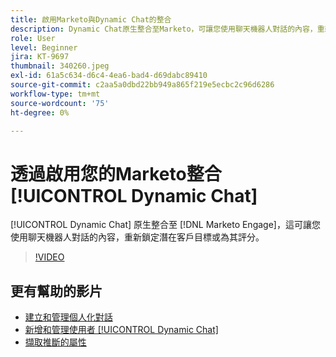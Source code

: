 ```yaml
---
title: 啟用Marketo與Dynamic Chat的整合
description: Dynamic Chat原生整合至Marketo，可讓您使用聊天機器人對話的內容，重新鎖定潛在客戶目標或對潛在客戶評分。
role: User
level: Beginner
jira: KT-9697
thumbnail: 340260.jpeg
exl-id: 61a5c634-d6c4-4ea6-bad4-d69dabc89410
source-git-commit: c2aa5a0dbd22bb949a865f219e5ecbc2c96d6286
workflow-type: tm+mt
source-wordcount: '75'
ht-degree: 0%

---
```


# 透過啟用您的Marketo整合 [!UICONTROL Dynamic Chat]

[!UICONTROL Dynamic Chat]  原生整合至 [!DNL Marketo Engage]，這可讓您使用聊天機器人對話的內容，重新鎖定潛在客戶目標或為其評分。

>[!VIDEO](https://video.tv.adobe.com/v/340260/?quality=12&learn=on)

## 更有幫助的影片

* [建立和管理個人化對話](dialogue-management.md)
* [新增和管理使用者 [!UICONTROL Dynamic Chat]](user-management.md)
* [擷取推斷的屬性](capture-inferred-attributes.md)
